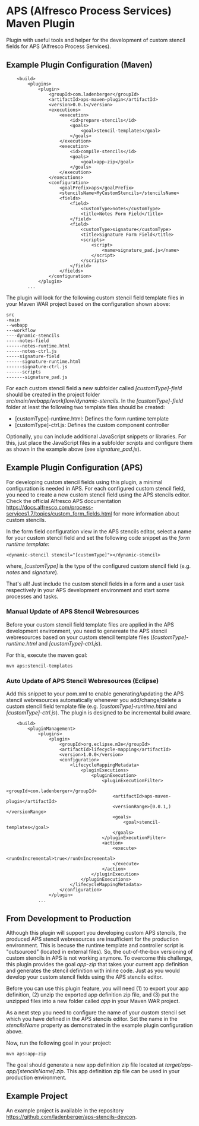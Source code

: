 # APS (Alfresco Process Services) Maven Plugin

Plugin with useful tools and helper for the development of custom stencil fields for APS (Alfresco Process Services).

## Example Plugin Configuration (Maven)

```
	<build>
		<plugins>
			<plugin>
				<groupId>com.ladenberger</groupId>
				<artifactId>aps-maven-plugin</artifactId>
				<version>0.0.1</version>
				<executions>
					<execution>
						<id>prepare-stencils</id>
						<goals>
							<goal>stencil-templates</goal>
						</goals>
					</execution>
					<execution>
						<id>compile-stencils</id>
						<goals>
							<goal>app-zip</goal>
						</goals>
					</execution>
				</executions>
				<configuration>
					<goalPrefix>aps</goalPrefix>
					<stencilsName>MyCustomStencils</stencilsName>
					<fields>
						<field>
							<customType>notes</customType>
							<title>Notes Form Field</title>
						</field>
						<field>
							<customType>signature</customType>
							<title>Signature Form Field</title>
							<scripts>
								<script>
									<name>signature_pad.js</name>
								</script>
							</scripts>
						</field>
					</fields>
				</configuration>
			</plugin>
		...
```

The plugin will look for the following custom stencil field template files in your Maven WAR project based on the configuration shown above:

```
src
-main
--webapp
---workflow
----dynamic-stencils
-----notes-field
------notes-runtime.html
------notes-ctrl.js
-----signature-field
------signature-runtime.html
------signature-ctrl.js
------scripts
-------signature_pad.js
```

For each custom stencil field a new subfolder called *[customType]-field* should be created in the project folder *src/main/webapp/workflow/dynamic-stencils*. In the *[customType]-field* folder at least the following two template files should be created:
	
* [customType]-runtime.html: Defines the form runtime template
* [customType]-ctrl.js: Defines the custom component controller

Optionally, you can include additional JavaScript snippets or libraries. For this, just place the JavaScript files in a subfolder *scripts* and configure them as shown in the example above (see *signature_pad.js*).

## Example Plugin Configuration (APS)

For developing custom stencil fields using this plugin, a minimal configuration is needed in APS. For each configured custom stencil field, you need to create a new custom stencil field using the APS stencils editor. Check the official Alfresco APS documentation https://docs.alfresco.com/process-services1.7/topics/custom_form_fields.html for more information about custom stencils.

In the form field configuration view in the APS stencils editor, select a name for your custom stencil field and set the following code snippet as the *form runtime template*:

```
<dynamic-stencil stencil="[customType]"></dynamic-stencil>
```

where, *[customType]* is the type of the configured custom stencil field (e.g. *notes* and *signature*).

That's all! Just include the custom stencil fields in a form and a user task respectively in your APS development environment and start some processes and tasks.
	
### Manual Update of APS Stencil Webresources

Before your custom stencil field template files are applied in the APS development environment, you need to genereate the APS stencil webresources based on your custom stencil template files (*[customType]-runtime.html* and *[customType]-ctrl.js*).

For this, execute the maven goal:

```
mvn aps:stencil-templates
```

### Auto Update of APS Stencil Webresources (Eclipse)

Add this snippet to your pom.xml to enable generating/updating the APS stencil webresources automatically whenever you add/change/delete a custom stencil field template file (e.g. *[customType]-runtime.html* and *[customType]-ctrl.js*). The plugin is designed to be incremental build aware. 

```
	<build>
		<pluginManagement>
			<plugins>
				<plugin>
					<groupId>org.eclipse.m2e</groupId>
					<artifactId>lifecycle-mapping</artifactId>
					<version>1.0.0</version>
					<configuration>
						<lifecycleMappingMetadata>
							<pluginExecutions>
								<pluginExecution>
									<pluginExecutionFilter>
										<groupId>com.ladenberger</groupId>
										<artifactId>aps-maven-plugin</artifactId>
										<versionRange>[0.0.1,)</versionRange>
										<goals>
											<goal>stencil-templates</goal>
										</goals>
									</pluginExecutionFilter>
									<action>
										<execute>
											<runOnIncremental>true</runOnIncremental>
										</execute>
									</action>
								</pluginExecution>
							</pluginExecutions>
						</lifecycleMappingMetadata>
					</configuration>
				</plugin>
			...	
```

## From Development to Production

Although this plugin will support you developing custom APS stencils, the produced APS stencil webresources are insufficient for the production environment. This is becuse the runtime template and controller script is "outsourced" (located in external files). So, the out-of-the-box versioning of custom stencils in APS is not working anymore. To overcome this challenge, this plugin provides the goal *app-zip* that takes your current app definition and generates the stencil definition with inline code. Just as you would develop your custom stencil fields using the APS stencils editor.

Before you can use this plugin feature, you will need (1) to export your app definition, (2) unzip the exported app definition zip file, and (3) put the unzipped files into a new folder called *app* in your Maven WAR project.

As a next step you need to configure the name of your custom stencil set which you have defined in the APS stencils editor. Set the name in the *stencilsName* property as demonstrated in the example plugin configuration above.

Now, run the following goal in your project:

```
mvn aps:app-zip
```

The goal should generate a new app definition zip file located at *target/aps-app/[stencilsName].zip*. This app definition zip file can be used in your production environment.

## Example Project

An example project is available in the repository https://github.com/ladenberger/aps-stencils-devcon.
